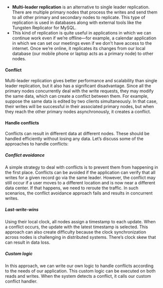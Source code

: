- **Multi-leader replication** is an alternative to single leader replication. There are multiple primary nodes that process the writes and send them to all other primary and secondary nodes to replicate. This type of replication is used in databases along with external tools like the Tungsten Replicator for MySQL.
- This kind of replication is quite useful in applications in which we can continue work even if we’re offline—for example, a calendar application in which we can set our meetings even if we don’t have access to the internet. Once we’re online, it replicates its changes from our local database (our mobile phone or laptop acts as a primary node) to other nodes.

#### Conflict
Multi-leader replication gives better performance and scalability than single leader replication, but it also has a significant disadvantage. Since all the primary nodes concurrently deal with the write requests, they may modify the same data, which can create a conflict between them. For example, suppose the same data is edited by two clients simultaneously. In that case, their writes will be successful in their associated primary nodes, but when they reach the other primary nodes asynchronously, it creates a conflict.
#### Handle conflicts
Conflicts can result in different data at different nodes. These should be handled efficiently without losing any data. Let’s discuss some of the approaches to handle conflicts:
##### Conflict avoidance
A simple strategy to deal with conflicts is to prevent them from happening in the first place. Conflicts can be avoided if the application can verify that all writes for a given record go via the same leader.
However, the conflict may still occur if a user moves to a different location and is now near a different data center. If that happens, we need to reroute the traffic. In such scenarios, the conflict avoidance approach fails and results in concurrent writes.
##### Last-write-wins
Using their local clock, all nodes assign a timestamp to each update. When a conflict occurs, the update with the latest timestamp is selected.
This approach can also create difficulty because the clock synchronization across nodes is challenging in distributed systems. There’s clock skew that can result in data loss.
##### Custom logic
In this approach, we can write our own logic to handle conflicts according to the needs of our application. This custom logic can be executed on both reads and writes. When the system detects a conflict, it calls our custom conflict handler.